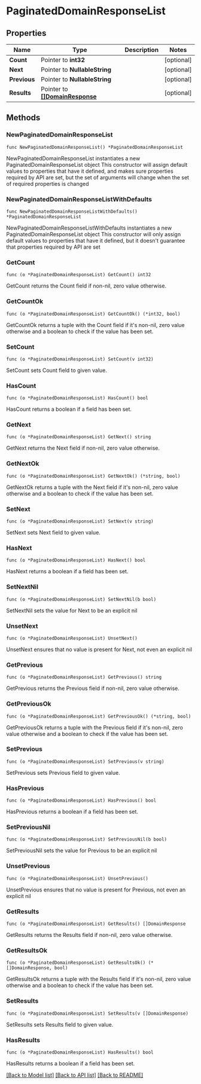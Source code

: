 # PaginatedDomainResponseList

## Properties

Name | Type | Description | Notes
------------ | ------------- | ------------- | -------------
**Count** | Pointer to **int32** |  | [optional] 
**Next** | Pointer to **NullableString** |  | [optional] 
**Previous** | Pointer to **NullableString** |  | [optional] 
**Results** | Pointer to [**[]DomainResponse**](DomainResponse.md) |  | [optional] 

## Methods

### NewPaginatedDomainResponseList

`func NewPaginatedDomainResponseList() *PaginatedDomainResponseList`

NewPaginatedDomainResponseList instantiates a new PaginatedDomainResponseList object
This constructor will assign default values to properties that have it defined,
and makes sure properties required by API are set, but the set of arguments
will change when the set of required properties is changed

### NewPaginatedDomainResponseListWithDefaults

`func NewPaginatedDomainResponseListWithDefaults() *PaginatedDomainResponseList`

NewPaginatedDomainResponseListWithDefaults instantiates a new PaginatedDomainResponseList object
This constructor will only assign default values to properties that have it defined,
but it doesn't guarantee that properties required by API are set

### GetCount

`func (o *PaginatedDomainResponseList) GetCount() int32`

GetCount returns the Count field if non-nil, zero value otherwise.

### GetCountOk

`func (o *PaginatedDomainResponseList) GetCountOk() (*int32, bool)`

GetCountOk returns a tuple with the Count field if it's non-nil, zero value otherwise
and a boolean to check if the value has been set.

### SetCount

`func (o *PaginatedDomainResponseList) SetCount(v int32)`

SetCount sets Count field to given value.

### HasCount

`func (o *PaginatedDomainResponseList) HasCount() bool`

HasCount returns a boolean if a field has been set.

### GetNext

`func (o *PaginatedDomainResponseList) GetNext() string`

GetNext returns the Next field if non-nil, zero value otherwise.

### GetNextOk

`func (o *PaginatedDomainResponseList) GetNextOk() (*string, bool)`

GetNextOk returns a tuple with the Next field if it's non-nil, zero value otherwise
and a boolean to check if the value has been set.

### SetNext

`func (o *PaginatedDomainResponseList) SetNext(v string)`

SetNext sets Next field to given value.

### HasNext

`func (o *PaginatedDomainResponseList) HasNext() bool`

HasNext returns a boolean if a field has been set.

### SetNextNil

`func (o *PaginatedDomainResponseList) SetNextNil(b bool)`

 SetNextNil sets the value for Next to be an explicit nil

### UnsetNext
`func (o *PaginatedDomainResponseList) UnsetNext()`

UnsetNext ensures that no value is present for Next, not even an explicit nil
### GetPrevious

`func (o *PaginatedDomainResponseList) GetPrevious() string`

GetPrevious returns the Previous field if non-nil, zero value otherwise.

### GetPreviousOk

`func (o *PaginatedDomainResponseList) GetPreviousOk() (*string, bool)`

GetPreviousOk returns a tuple with the Previous field if it's non-nil, zero value otherwise
and a boolean to check if the value has been set.

### SetPrevious

`func (o *PaginatedDomainResponseList) SetPrevious(v string)`

SetPrevious sets Previous field to given value.

### HasPrevious

`func (o *PaginatedDomainResponseList) HasPrevious() bool`

HasPrevious returns a boolean if a field has been set.

### SetPreviousNil

`func (o *PaginatedDomainResponseList) SetPreviousNil(b bool)`

 SetPreviousNil sets the value for Previous to be an explicit nil

### UnsetPrevious
`func (o *PaginatedDomainResponseList) UnsetPrevious()`

UnsetPrevious ensures that no value is present for Previous, not even an explicit nil
### GetResults

`func (o *PaginatedDomainResponseList) GetResults() []DomainResponse`

GetResults returns the Results field if non-nil, zero value otherwise.

### GetResultsOk

`func (o *PaginatedDomainResponseList) GetResultsOk() (*[]DomainResponse, bool)`

GetResultsOk returns a tuple with the Results field if it's non-nil, zero value otherwise
and a boolean to check if the value has been set.

### SetResults

`func (o *PaginatedDomainResponseList) SetResults(v []DomainResponse)`

SetResults sets Results field to given value.

### HasResults

`func (o *PaginatedDomainResponseList) HasResults() bool`

HasResults returns a boolean if a field has been set.


[[Back to Model list]](../README.md#documentation-for-models) [[Back to API list]](../README.md#documentation-for-api-endpoints) [[Back to README]](../README.md)


